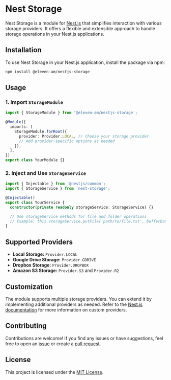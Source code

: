 # Nest Storage

Nest Storage is a module for [Nest.js](https://nestjs.com/) that simplifies interaction with various storage providers. It offers a flexible and extensible approach to handle storage operations in your Nest.js applications.

## Installation

To use Nest Storage in your Nest.js application, install the package via npm:

```bash
npm install @eleven-am/nestjs-storage
```

## Usage

### 1. Import `StorageModule`

```typescript
import { StorageModule } from '@eleven-am/nestjs-storage';

@Module({
  imports: [
    StorageModule.forRoot({
      provider: Provider.LOCAL, // Choose your storage provider
      // Add provider-specific options as needed
    }),
  ],
})
export class YourModule {}
```

### 2. Inject and Use `StorageService`

```typescript
import { Injectable } from '@nestjs/common';
import { StorageService } from 'nest-storage';

@Injectable()
export class YourService {
  constructor(private readonly storageService: StorageService) {}

  // Use storageService methods for file and folder operations
  // Example: this.storageService.putFile('path/to/file.txt', bufferData);
}
```

## Supported Providers

- **Local Storage:** `Provider.LOCAL`
- **Google Drive Storage:** `Provider.GDRIVE`
- **Dropbox Storage:** `Provider.DROPBOX`
- **Amazon S3 Storage:** `Provider.S3` and `Provider.R2`

## Customization

The module supports multiple storage providers. You can extend it by implementing additional providers as needed. Refer to the [Nest.js documentation](https://docs.nestjs.com/) for more information on custom providers.

## Contributing

Contributions are welcome! If you find any issues or have suggestions, feel free to open an [issue](https://github.com/your-repository/issues) or create a [pull request](https://github.com/your-repository/pulls).

## License

This project is licensed under the [MIT License](LICENSE).
